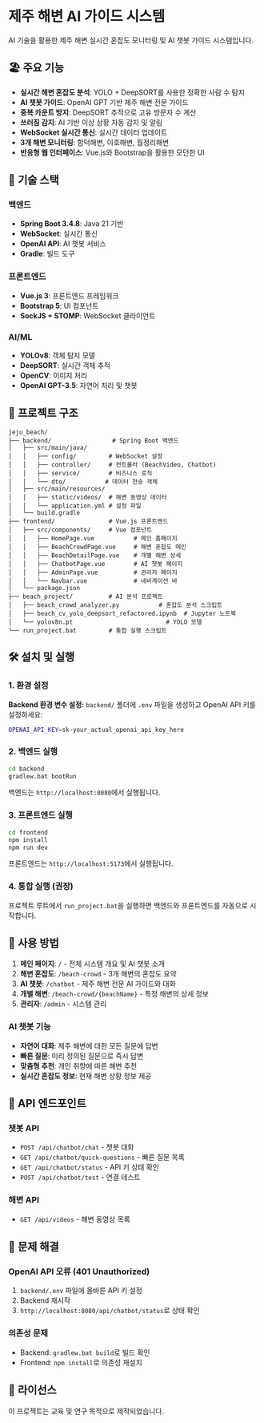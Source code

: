 # 제주 해변 AI 가이드 시스템

AI 기술을 활용한 제주 해변 실시간 혼잡도 모니터링 및 AI 챗봇 가이드 시스템입니다.

## 🏖️ 주요 기능

- **실시간 해변 혼잡도 분석**: YOLO + DeepSORT를 사용한 정확한 사람 수 탐지
- **AI 챗봇 가이드**: OpenAI GPT 기반 제주 해변 전문 가이드
- **중복 카운트 방지**: DeepSORT 추적으로 고유 방문자 수 계산
- **쓰러짐 감지**: AI 기반 이상 상황 자동 감지 및 알림
- **WebSocket 실시간 통신**: 실시간 데이터 업데이트
- **3개 해변 모니터링**: 함덕해변, 이호해변, 월정리해변
- **반응형 웹 인터페이스**: Vue.js와 Bootstrap을 활용한 모던한 UI

## 🚀 기술 스택

### 백엔드
- **Spring Boot 3.4.8**: Java 21 기반
- **WebSocket**: 실시간 통신
- **OpenAI API**: AI 챗봇 서비스
- **Gradle**: 빌드 도구

### 프론트엔드
- **Vue.js 3**: 프론트엔드 프레임워크
- **Bootstrap 5**: UI 컴포넌트
- **SockJS + STOMP**: WebSocket 클라이언트

### AI/ML
- **YOLOv8**: 객체 탐지 모델
- **DeepSORT**: 실시간 객체 추적
- **OpenCV**: 이미지 처리
- **OpenAI GPT-3.5**: 자연어 처리 및 챗봇

## 📁 프로젝트 구조

```
jeju_beach/
├── backend/                 # Spring Boot 백엔드
│   ├── src/main/java/
│   │   ├── config/         # WebSocket 설정
│   │   ├── controller/     # 컨트롤러 (BeachVideo, Chatbot)
│   │   ├── service/        # 비즈니스 로직
│   │   └── dto/           # 데이터 전송 객체
│   ├── src/main/resources/
│   │   ├── static/videos/  # 해변 동영상 데이터
│   │   └── application.yml # 설정 파일
│   └── build.gradle
├── frontend/               # Vue.js 프론트엔드
│   ├── src/components/     # Vue 컴포넌트
│   │   ├── HomePage.vue           # 메인 홈페이지
│   │   ├── BeachCrowdPage.vue     # 해변 혼잡도 메인
│   │   ├── BeachDetailPage.vue    # 개별 해변 상세
│   │   ├── ChatbotPage.vue        # AI 챗봇 페이지
│   │   ├── AdminPage.vue          # 관리자 페이지
│   │   └── Navbar.vue             # 네비게이션 바
│   └── package.json
├── beach_project/          # AI 분석 프로젝트
│   ├── beach_crowd_analyzer.py           # 혼잡도 분석 스크립트
│   ├── beach_cv_yolo_deepsort_refactored.ipynb  # Jupyter 노트북
│   └── yolov8n.pt                          # YOLO 모델
└── run_project.bat         # 통합 실행 스크립트
```

## 🛠️ 설치 및 실행

### 1. 환경 설정

**Backend 환경 변수 설정:**
`backend/` 폴더에 `.env` 파일을 생성하고 OpenAI API 키를 설정하세요:

```bash
OPENAI_API_KEY=sk-your_actual_openai_api_key_here
```

### 2. 백엔드 실행

```bash
cd backend
gradlew.bat bootRun
```

백엔드는 `http://localhost:8080`에서 실행됩니다.

### 3. 프론트엔드 실행

```bash
cd frontend
npm install
npm run dev
```

프론트엔드는 `http://localhost:5173`에서 실행됩니다.

### 4. 통합 실행 (권장)

프로젝트 루트에서 `run_project.bat`을 실행하면 백엔드와 프론트엔드를 자동으로 시작합니다.

## 🎯 사용 방법

1. **메인 페이지**: `/` - 전체 시스템 개요 및 AI 챗봇 소개
2. **해변 혼잡도**: `/beach-crowd` - 3개 해변의 혼잡도 요약
3. **AI 챗봇**: `/chatbot` - 제주 해변 전문 AI 가이드와 대화
4. **개별 해변**: `/beach-crowd/{beachName}` - 특정 해변의 상세 정보
5. **관리자**: `/admin` - 시스템 관리

### AI 챗봇 기능

- **자연어 대화**: 제주 해변에 대한 모든 질문에 답변
- **빠른 질문**: 미리 정의된 질문으로 즉시 답변
- **맞춤형 추천**: 개인 취향에 따른 해변 추천
- **실시간 혼잡도 정보**: 현재 해변 상황 정보 제공

## 🔧 API 엔드포인트

### 챗봇 API
- `POST /api/chatbot/chat` - 챗봇 대화
- `GET /api/chatbot/quick-questions` - 빠른 질문 목록
- `GET /api/chatbot/status` - API 키 상태 확인
- `POST /api/chatbot/test` - 연결 테스트

### 해변 API
- `GET /api/videos` - 해변 동영상 목록

## 🚨 문제 해결

### OpenAI API 오류 (401 Unauthorized)
1. `backend/.env` 파일에 올바른 API 키 설정
2. Backend 재시작
3. `http://localhost:8080/api/chatbot/status`로 상태 확인

### 의존성 문제
- Backend: `gradlew.bat build`로 빌드 확인
- Frontend: `npm install`로 의존성 재설치

## 📝 라이선스

이 프로젝트는 교육 및 연구 목적으로 제작되었습니다.
